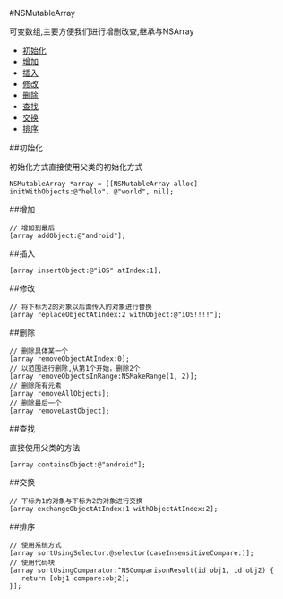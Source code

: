 #NSMutableArray

可变数组,主要方便我们进行增删改查,继承与NSArray

* [初始化](#init)
* [增加](#add)
* [插入](#insert)
* [修改](#modify)
* [删除](#remove)
* [查找](#contain)
* [交换](#exchange)
* [排序](#sort)

<span id = "init">
##初始化

初始化方式直接使用父类的初始化方式

```objc
NSMutableArray *array = [[NSMutableArray alloc] initWithObjects:@"hello", @"world", nil];
```

<span id = "add">
##增加

```objc
// 增加到最后
[array addObject:@"android"];
```

<span id = "insert">
##插入

```objc
[array insertObject:@"iOS" atIndex:1];
```

<span id = "modify">
##修改

```objc
// 将下标为2的对象以后面传入的对象进行替换
[array replaceObjectAtIndex:2 withObject:@"iOS!!!!"];
```
<span id = "remove">
##删除

```objc
// 删除具体某一个
[array removeObjectAtIndex:0];
// 以范围进行删除,从第1个开始，删除2个
[array removeObjectsInRange:NSMakeRange(1, 2)];
// 删除所有元素
[array removeAllObjects];
// 删除最后一个
[array removeLastObject];

```

<span id = "contain">
##查找

直接使用父类的方法

```objc
[array containsObject:@"android"];
```

<span id = "exchange">
##交换

```objc
// 下标为1的对象与下标为2的对象进行交换
[array exchangeObjectAtIndex:1 withObjectAtIndex:2];
```

<span id = "sort">
##排序

```objc
// 使用系统方式
[array sortUsingSelector:@selector(caseInsensitiveCompare:)];
// 使用代码块
[array sortUsingComparator:^NSComparisonResult(id obj1, id obj2) {
   return [obj1 compare:obj2];
}];

```
